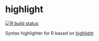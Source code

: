 highlight
=========

<!-- badges: start -->
[![R build status](https://github.com/hadley/highlight/workflows/R-CMD-check/badge.svg)](https://github.com/hadley/highlight/actions?workflow=R-CMD-check)
<!-- badges: end -->

Syntax highlighter for R based on [highlight](http://www.andre-simon.de/doku/highlight/en/highlight.html)

